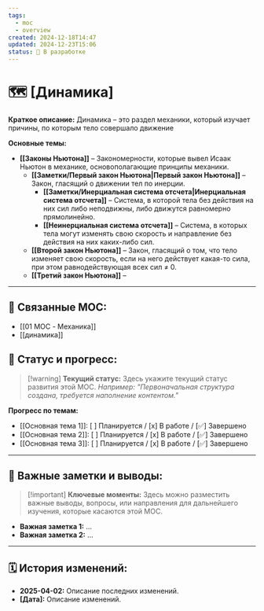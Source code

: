```yaml
---
tags:
  - moc
  - overview
created: 2024-12-18T14:47
updated: 2024-12-23T15:06
status: 🚧 В разработке
---
```


# 🗺️ **[Динамика]**

**Краткое описание:**  Динамика – это раздел механики, который изучает причины, по которым тело совершало движение 

**Основные темы:**

- **[[Законы Ньютона]]** – Закономерности, которые вывел Исаак Ньютон в механике, основополагающие принципы механики.
	- **[[Заметки/Первый закон Ньютона|Первый закон Ньютона]]** – Закон, гласящий о движении тел по инерции. 
		- **[[Заметки/Инерциальная система отсчета|Инерциальная система отсчета]]** – Система, в которой тела без действия на них сил либо неподвижны, либо движутся равномерно прямолинейно. 
		- **[[Неинерциальная система отсчета]]** – Система, в которых тела могут изменять свою скорость и направление без действия на них каких-либо сил.
	- **[[Второй закон Ньютона]]** – Закон, гласящий о том, что тело изменяет свою скорость, если на него действует какая-то сила, при этом равнодействующая всех сил ≠ 0.
	- **[[Третий закон Ньютона]]** –

---

## 🔗 **Связанные MOC:**

- [[01 MOC - Механика]]
- [[динамика]]

## 🚦 **Статус и прогресс:**

> [!warning] **Текущий статус:**  Здесь укажите текущий статус развития этой MOC. _Например: "Первоначальная структура создана, требуется наполнение контентом."_

**Прогресс по темам:**

- [[Основная тема 1]]:  [ ] Планируется / [x] В работе / [✅] Завершено
- [[Основная тема 2]]:  [ ] Планируется / [x] В работе / [✅] Завершено
- [[Основная тема 3]]:  [ ] Планируется / [x] В работе / [✅] Завершено

---

## 📌 **Важные заметки и выводы:**

> [!important] **Ключевые моменты:** Здесь можно разместить важные выводы, вопросы, или направления для дальнейшего изучения, которые касаются этой MOC.

- **Важная заметка 1:** ...
- **Важная заметка 2:** ...

---

## 🗓️ **История изменений:**

- **2025-04-02:**  Описание последних изменений.
- **[Дата]:**  Описание изменений.